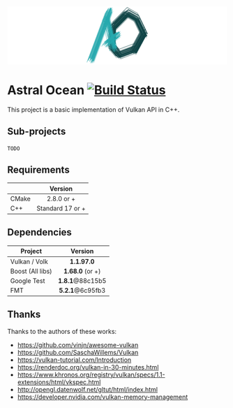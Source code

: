 ![Project logo](https://raw.githubusercontent.com/Thurstag/astral-ocean/res/images/logo/logo(banner).png)

# Astral Ocean [![Build Status](https://travis-ci.com/Thurstag/astral-ocean.svg?branch=master)](https://travis-ci.com/Thurstag/astral-ocean)
This project is a basic implementation of Vulkan API in C++.

## Sub-projects

```
TODO
```

## Requirements

|       |     Version      |
| ----- | :--------------: |
| CMake |    2.8.0 or +    |
| C++   | Standard 17 or + |

## Dependencies

| Project          |      Version      |
| ---------------- | :---------------: |
| Vulkan / Volk    |   **1.1.97.0**    |
| Boost (All libs) | **1.68.0** (or +) |
| Google Test      | **1.8.1**@88c15b5 |
| FMT              | **5.2.1**@6c95fb3 |

## Thanks

Thanks to the authors of these works:

* https://github.com/vinjn/awesome-vulkan
* https://github.com/SaschaWillems/Vulkan
* https://vulkan-tutorial.com/Introduction
* https://renderdoc.org/vulkan-in-30-minutes.html
* https://www.khronos.org/registry/vulkan/specs/1.1-extensions/html/vkspec.html
* http://opengl.datenwolf.net/gltut/html/index.html
* https://developer.nvidia.com/vulkan-memory-management
